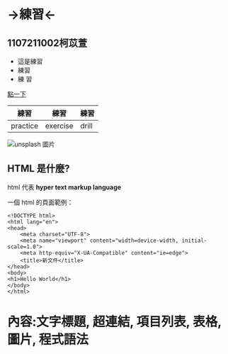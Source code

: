 # →練習←
## 1107211002柯苡萱

* 這是練習 
* 練習
* 練 習

 [點一下](https://www.youtube.com/?gl=TW&hl=zh-TW)

| 練習   | 練習      |    練習      |
|-------|-----------|--------------|
| practice     | exercise       |   drill |

![unsplash 圖片](https://images.fineartamerica.com/images/artworkimages/mediumlarge/2/sad-cute-cat-smart-ht.jpg )

## HTML 是什麼?

html 代表 **hyper text markup language**

一個 html 的頁面範例：

    <!DOCTYPE html>
    <html lang="en">
    <head>
        <meta charset="UTF-8">
        <meta name="viewport" content="width=device-width, initial-scale=1.0">
        <meta http-equiv="X-UA-Compatible" content="ie=edge">
        <title>新文件</title>
    </head>
    <body>
    <h1>Hello World</h1>
    </body>
    </html>




# 內容:文字標題, 超連結, 項目列表, 表格, 圖片, 程式語法
